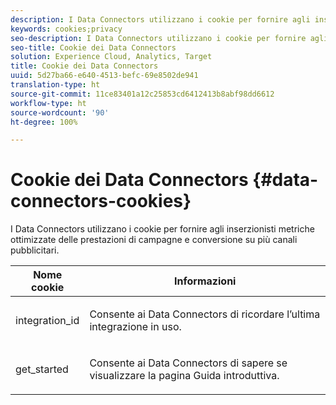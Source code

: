 ```yaml
---
description: I Data Connectors utilizzano i cookie per fornire agli inserzionisti metriche ottimizzate delle prestazioni di campagne e conversione su più canali pubblicitari.
keywords: cookies;privacy
seo-description: I Data Connectors utilizzano i cookie per fornire agli inserzionisti metriche ottimizzate delle prestazioni di campagne e conversione su più canali pubblicitari.
seo-title: Cookie dei Data Connectors
solution: Experience Cloud, Analytics, Target
title: Cookie dei Data Connectors
uuid: 5d27ba66-e640-4513-befc-69e8502de941
translation-type: ht
source-git-commit: 11ce83401a12c25853cd6412413b8abf98dd6612
workflow-type: ht
source-wordcount: '90'
ht-degree: 100%

---
```



# Cookie dei Data Connectors {#data-connectors-cookies}

I Data Connectors utilizzano i cookie per fornire agli inserzionisti metriche ottimizzate delle prestazioni di campagne e conversione su più canali pubblicitari.

<table id="table_54B402C6E19C4A70B1E27BC9DFF776EB"> 
 <thead> 
  <tr> 
   <th colname="col1" class="entry"> Nome cookie </th> 
   <th colname="col2" class="entry"> Informazioni </th> 
  </tr> 
 </thead>
 <tbody> 
  <tr> 
   <td colname="col1"> <p>integration_id </p> </td> 
   <td colname="col2"> <p>Consente ai Data Connectors di ricordare l’ultima integrazione in uso. </p> </td> 
  </tr> 
  <tr> 
   <td colname="col1"> <p>get_started </p> </td> 
   <td colname="col2"> <p>Consente ai Data Connectors di sapere se visualizzare la pagina <span class="wintitle">Guida introduttiva</span>. </p> </td> 
  </tr> 
 </tbody> 
</table>

